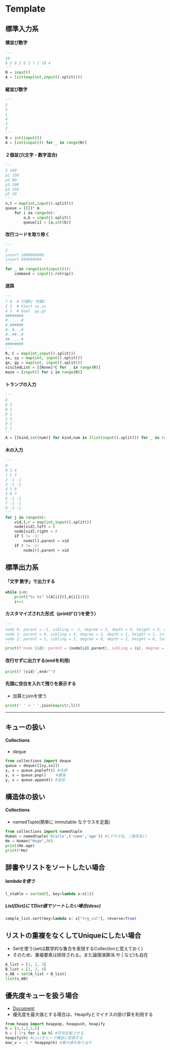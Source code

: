 # Template
## 標準入力系
#### 横並び数字
```py
'''
10
8 5 9 2 6 3 7 1 10 4
'''
N = input()
A = list(map(int,input().split())) 
```

#### 縦並び数字
```py
'''
5 
5
1
4
3
2
'''
N = int(input())
A = [int(input()) for _ in range(N)]
```

#### ２個並び(文字・数字混合)
```py
'''
5 100
p1 150
p2 80
p3 200
p4 350
p5 20
'''
n,t = map(int,input().split())
queue = [[]]* m
    for i in range(n):
        a,b = input().split()
        queue[i] = [a,int(b)]
```

#### 改行コードを取り除く
```py
'''
2 
insert 1000000000
insert 999999999
'''
for _ in range(int(input())):
    command = input().rstrip()
```

#### 迷路
```py
'''
7 8  # 行数R/ 列数C
2 2  # Start sy,sx
4 5  # Goal  gy,gx
########
#......#
#.######
#..#...#
#..##..#
##.....#
########
'''
R, C = map(int,input().split())
sx, sy = map(int, input().split())
gx, gy = map(int, input().split())
visitedList = [[None]*C for _ in range(R)]
maze = [input() for i in range(R)]
```

#### トランプの入力

```py
'''
6
D 3
H 2
D 1
S 3
D 2
C 1
'''
A = [[kind,int(num)] for kind,num in (list(input().split()) for _ in range(0,n))]
```

#### 木の入力

```py
'''
9
0 1 4
1 2 3
2 -1 -1
3 -1 -1
4 5 8
5 6 7
6 -1 -1
7 -1 -1
8 -1 -1
'''
for j in range(n):
    vid,l,r = map(int,input().split())
    node[vid].left = l
    node[vid].right = r
    if l != -1:
        node[l].parent = vid
    if r != -1:
        node[r].parent = vid
```

## 標準出力系
#### 「文字 数字」で出力する
```py
while i<n:
    print("%s %s" %(A[i][0],A[i][1]))
    i+=1
```

#### カスタマイズされた形式（print(f'{}')を使う）
```py
'''
node 0: parent = -1, sibling = -1, degree = 2, depth = 0, height = 3, root
node 1: parent = 0, sibling = 4, degree = 2, depth = 1, height = 1, internal node
node 2: parent = 1, sibling = 3, degree = 0, depth = 2, height = 0, leaf
'''
print(f'node {id}: parent = {node[id].parent}, sibling = {s}, degree = {d}, depth = {depth_list[id]}, height = {height_list[id]}, {node_type}')

```

#### 改行せずに出力する(endを利用)
```py
print(f'{vid}',end="")
```

#### 先頭に空白を入れて残りを表示する
- 加算とjoinを使う
```py
print(' ' + ' '.join(map(str,l)))
```

----

## キューの扱い
#### Collections
- deque
```py
from collections import deque
queue = deque([[sy,sx]])
y, x = queue.popleft() #先頭
y, x = queue.pop() 　　#最後
y, x = queue.append() #追加
```

## 構造体の扱い
#### Collections
- namedTuple(簡単に immutable なクラスを定義)
```py
from collections import namedtuple
Human = namedtuple('Oracle',('name','age')) #(クラス名, (属性名))
He = Human("Hoge",36)
print(He.age)
print(*He)
```

## 辞書やリストをソートしたい場合
##### lambdaを使う
```py
l_stable = sorted(l, key=lambda x:x[1])
```

##### List[Dict]にてDict値でソートしたい場合(desc)
```py
sample_list.sort(key=lambda x: x["trg_col"], reverse=True)
```

## リストの重複をなくしてUniqueにしたい場合
- Setを使う(setは数学的な集合を表現するCollectionと覚えておく)
- そのため、重複要素は排除される。また論理演算(& や | など)も自在
```py
A_list = [1, 2, 3]
B_list = [1, 2, 4]
s_AB = set(A_list + B_list)
list(s_AB)
```

## 優先度キューを扱う場合
- [Document](https://docs.python.org/ja/3/library/heapq.html)
- 優先度を最大値とする場合は、Heapifyとマイナスの掛け算を利用する
```py
from heapq import heappop, heappush, heapify
h = [3,1,2,5,6]
h = [-1*i for i in h] #符号反転させる
heapify(h) #Listをヒープ構造に変換する
max_v = -1 * heappop(h) #最大値を取り出す
```

